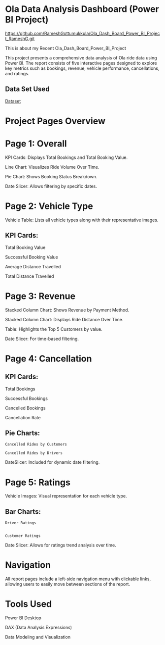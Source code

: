 # Ola Data Analysis Dashboard (Power BI Project)
https://github.com/RameshGottumukkula/Ola_Dash_Board_Power_BI_Project_RameshG.git

This is about my Recent Ola_Dash_Board_Power_BI_Project

This project presents a comprehensive data analysis of Ola ride data using Power BI. The report consists of five interactive pages designed to explore key metrics such as bookings, revenue, vehicle performance, cancellations, and ratings.

## Data Set Used

<a href="https://github.com/RameshGottumukkula/Ola_Dash_Board_Power_BI_Project_RameshG/blob/main/Bookings-100000-Rows.xlsx">Dataset</a>



# Project Pages Overview

# Page 1: Overall

KPI Cards: Displays Total Bookings and Total Booking Value.

Line Chart: Visualizes Ride Volume Over Time.

Pie Chart: Shows Booking Status Breakdown.

Date Slicer: Allows filtering by specific dates.

# Page 2: Vehicle Type

Vehicle Table: Lists all vehicle types along with their representative images.

## KPI Cards:

Total Booking Value

Successful Booking Value

Average Distance Travelled

Total Distance Travelled

# Page 3: Revenue

Stacked Column Chart: Shows Revenue by Payment Method.

Stacked Column Chart: Displays Ride Distance Over Time.

Table: Highlights the Top 5 Customers by value.

Date Slicer: For time-based filtering.

# Page 4: Cancellation

## KPI Cards:

  Total Bookings
  
  Successful Bookings
  
  Cancelled Bookings
  
  Cancellation Rate

## Pie Charts:

    Cancelled Rides by Customers
    
    Cancelled Rides by Drivers

DateSlicer: Included for dynamic date filtering.

# Page 5: Ratings

  Vehicle Images: Visual representation for each vehicle type.
  
  ## Bar Charts:
  
    Driver Ratings
    
    
    Customer Ratings
  
  Date Slicer: Allows for ratings trend analysis over time.

# Navigation
  
  All report pages include a left-side navigation menu with clickable links, allowing users to easily move between sections of the report.

# Tools Used
  
  Power BI Desktop
  
  DAX (Data Analysis Expressions)
  
  Data Modeling and Visualization
